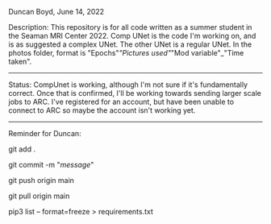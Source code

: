 Duncan Boyd, June 14, 2022

Description: This repository is for all code written as a summer student in the Seaman MRI Center 2022. 
Comp UNet is the code I'm working on, and is as suggested a complex UNet.
The other UNet is a regular UNet.
In the photos folder, format is "Epochs"_"Pictures used"_"Mod variable"_"Time taken".

---

Status: CompUnet is working, although I'm not sure if it's fundamentally correct. Once that is confirmed, I'll be working 
towards sending larger scale jobs to ARC. I've registered for an account, but have been unable to connect to ARC so maybe
the account isn't working yet. 

---

Reminder for Duncan: 

git add . 

git commit -m "_message_" 

git push origin main 

git pull origin main

pip3 list – format=freeze > requirements.txt


